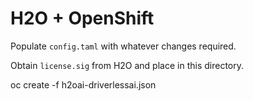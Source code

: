 # H2O + OpenShift

Populate `config.taml` with whatever changes required.

Obtain `license.sig` from H2O and place in this directory.

oc create -f h2oai-driverlessai.json
